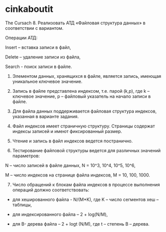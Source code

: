 # cinkaboutit
The Cursach
8. Реализовать АТД «Файловая структура данных» в соответствии с вариантом.

Операции АТД:

Insert – вставка записи в файл,

Delete – удаление записи из файла,

Search - поиск записи в файле.

1. Элементом данных, хранящихся в файле, является запись, имеющая уникальное ключевое значение.

2. Запись в файле представлена индексом, т.е. парой (k,p), где k – ключевое значение, p – файловый указатель на начало записи в файле.

3. Для файла данных поддерживается файловая структура индексов, указанная в варианте задания.

4. Файл индексов имеет страничную структуру. Страницы содержат индексы записей и имеют фиксированный размер.

5. Чтение и запись в файл индексов ведется постранично.

6. Тестирование файловой структуры ведется для различных значений параметров:

N – число записей в файле данных, N = 10^3, 10^4, 10^5, 10^6,

M – число индексов на странице файла индексов, M = 10, 100, 1000.

7. Число обращений к блокам файла индексов в процессе выполнения операций должно соответствовать:

- для хешированного файла - N/(M*K), где K – число сегментов хеш – таблицы,

- для индексированного файла – 2 + log(N/M),

- для B- дерева файла – 2 + logt (N/M), где t – степень В – дерева.
